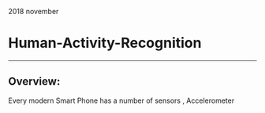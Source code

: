 2018 november

Human-Activity-Recognition
============================

---------------------------------------------------------------------------

Overview:
---------
Every modern Smart Phone has a number of sensors , Accelerometer 
